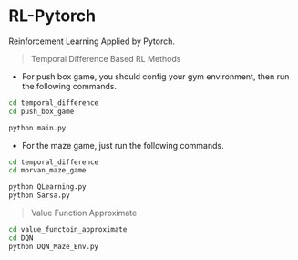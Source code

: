 # RL-Pytorch
Reinforcement Learning Applied by Pytorch.



> Temporal Difference Based RL Methods
* For push box game, you should config your gym environment, then run the following commands.
```bash
cd temporal_difference
cd push_box_game

python main.py
```

* For the maze game, just run the following commands.
```bash
cd temporal_difference
cd morvan_maze_game

python QLearning.py
python Sarsa.py
```

> Value Function Approximate
```bash
cd value_functoin_approximate
cd DQN
python DQN_Maze_Env.py
```